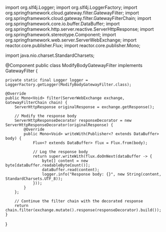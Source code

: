 import org.slf4j.Logger;
import org.slf4j.LoggerFactory;
import org.springframework.cloud.gateway.filter.GatewayFilter;
import org.springframework.cloud.gateway.filter.GatewayFilterChain;
import org.springframework.core.io.buffer.DataBuffer;
import org.springframework.http.server.reactive.ServerHttpResponse;
import org.springframework.stereotype.Component;
import org.springframework.web.server.ServerWebExchange;
import reactor.core.publisher.Flux;
import reactor.core.publisher.Mono;

import java.nio.charset.StandardCharsets;

@Component
public class ModifyBodyGatewayFilter implements GatewayFilter {

    private static final Logger logger = LoggerFactory.getLogger(ModifyBodyGatewayFilter.class);

    @Override
    public Mono<Void> filter(ServerWebExchange exchange, GatewayFilterChain chain) {
        ServerHttpResponse originalResponse = exchange.getResponse();

        // Modify the response body
        ServerHttpResponseDecorator responseDecorator = new ServerHttpResponseDecorator(originalResponse) {
            @Override
            public Mono<Void> writeWith(Publisher<? extends DataBuffer> body) {
                Flux<? extends DataBuffer> flux = Flux.from(body);

                // Log the response body
                return super.writeWith(flux.doOnNext(dataBuffer -> {
                    byte[] content = new byte[dataBuffer.readableByteCount()];
                    dataBuffer.read(content);
                    logger.info("Response body: {}", new String(content, StandardCharsets.UTF_8));
                }));
            }
        };

        // Continue the filter chain with the decorated response
        return chain.filter(exchange.mutate().response(responseDecorator).build());
    }
}
